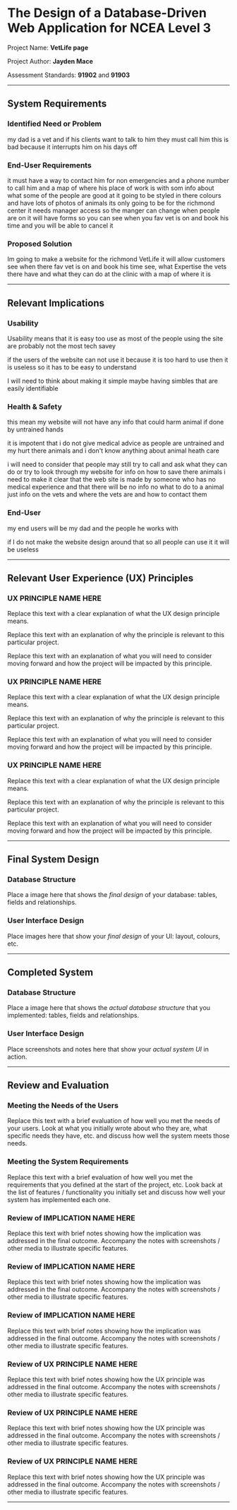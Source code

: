 # The Design of a Database-Driven Web Application for NCEA Level 3

Project Name: **VetLife page** 

Project Author: **Jayden Mace**

Assessment Standards: **91902** and **91903**


-------------------------------------------------

## System Requirements

### Identified Need or Problem

my dad is a vet and if his clients want to talk to him they must call him this is bad because it interrupts him on his days off

### End-User Requirements

it must have a way to contact him for non emergencies and a phone number to call him and a map of where his place of work is with som info about what some of the people are good at it going to be styled in there colours and have lots of photos of animals its only going to be for the richmond center it needs manager access so the manger can change when people are on it will have forms so you can see when you fav vet is on and book his time and you will be able to cancel it  

### Proposed Solution

Im going to make a website for the richmond VetLife it will allow customers see when there fav vet is on and book his time see, what Expertise the vets there have and what they can do at the clinic with a map of where it is   


-------------------------------------------------

## Relevant Implications

### Usability

Usability means that it is easy too use as most of the people using the site are probably not the most tech savey 

if the users of the website can not use it because it is too hard to use then it is useless so it has to be easy to understand 

I will need to think about making it simple maybe having simbles that are easily identifiable  

### Health & Safety

this mean my website will not have any info that could harm animal if done by untrained hands

it is impotent that i do not give medical advice as people are untrained and my hurt there animals and i don't know anything about animal heath care 

i will need to consider that people may still try to call and ask what they can do or try to look through my website for info on how to save there animals i need to make it clear that the web site is made by someone who has no medical experience and that there will be no info no what to do to a animal just info on the vets and where the vets are and how to contact them  

### End-User

my end users will be my dad and the people he works with  

if I do not make the website design around that so all people can use it it will be useless 



-------------------------------------------------

## Relevant User Experience (UX) Principles

### UX PRINCIPLE NAME HERE

Replace this text with a clear explanation of what the UX design principle means.

Replace this text with an explanation of why the principle is relevant to this particular project.

Replace this text with an explanation of what you will need to consider moving forward and how the project will be impacted by this principle.

### UX PRINCIPLE NAME HERE

Replace this text with a clear explanation of what the UX design principle means.

Replace this text with an explanation of why the principle is relevant to this particular project.

Replace this text with an explanation of what you will need to consider moving forward and how the project will be impacted by this principle.

### UX PRINCIPLE NAME HERE

Replace this text with a clear explanation of what the UX design principle means.

Replace this text with an explanation of why the principle is relevant to this particular project.

Replace this text with an explanation of what you will need to consider moving forward and how the project will be impacted by this principle.


-------------------------------------------------
## Final System Design

### Database Structure

Place a image here that shows the *final design* of your database: tables, fields and relationships.

### User Interface Design

Place images here that show your *final design* of your UI: layout, colours, etc.


-------------------------------------------------

## Completed System

### Database Structure

Place a image here that shows the *actual database structure* that you implemented: tables, fields and relationships.

### User Interface Design

Place screenshots and notes here that show your *actual system UI* in action.


-------------------------------------------------

## Review and Evaluation

### Meeting the Needs of the Users

Replace this text with a brief evaluation of how well you met the needs of your users. Look at what you initially wrote about who they are, what specific needs they have, etc. and discuss how well the system meets those needs.

### Meeting the System Requirements

Replace this text with a brief evaluation of how well you met the requirements that you defined at the start of the project, etc. Look back at the list of features / functionality you initially set and discuss how well your system has implemented each one.

### Review of IMPLICATION NAME HERE

Replace this text with brief notes showing how the implication was addressed in the final outcome. Accompany the notes with screenshots / other media to illustrate specific features.

### Review of IMPLICATION NAME HERE

Replace this text with brief notes showing how the implication was addressed in the final outcome. Accompany the notes with screenshots / other media to illustrate specific features.

### Review of IMPLICATION NAME HERE

Replace this text with brief notes showing how the implication was addressed in the final outcome. Accompany the notes with screenshots / other media to illustrate specific features.

### Review of UX PRINCIPLE NAME HERE

Replace this text with brief notes showing how the UX principle was addressed in the final outcome. Accompany the notes with screenshots / other media to illustrate specific features.

### Review of UX PRINCIPLE NAME HERE

Replace this text with brief notes showing how the UX principle was addressed in the final outcome. Accompany the notes with screenshots / other media to illustrate specific features.

### Review of UX PRINCIPLE NAME HERE

Replace this text with brief notes showing how the UX principle was addressed in the final outcome. Accompany the notes with screenshots / other media to illustrate specific features.


-------------------------------------------------